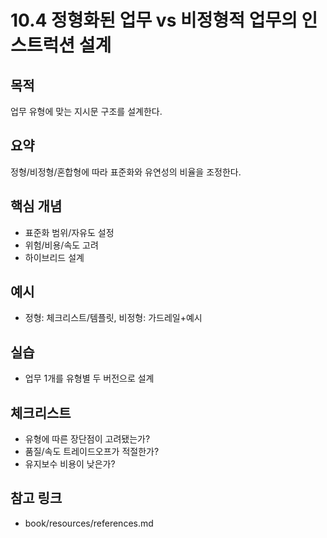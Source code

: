 # 10.4 정형화된 업무 vs 비정형적 업무의 인스트럭션 설계

## 목적
업무 유형에 맞는 지시문 구조를 설계한다.

## 요약
정형/비정형/혼합형에 따라 표준화와 유연성의 비율을 조정한다.

## 핵심 개념
- 표준화 범위/자유도 설정
- 위험/비용/속도 고려
- 하이브리드 설계

## 예시
- 정형: 체크리스트/템플릿, 비정형: 가드레일+예시

## 실습
- 업무 1개를 유형별 두 버전으로 설계

## 체크리스트
- 유형에 따른 장단점이 고려됐는가?
- 품질/속도 트레이드오프가 적절한가?
- 유지보수 비용이 낮은가?

## 참고 링크
- book/resources/references.md
